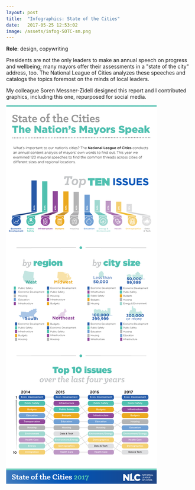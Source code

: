 ```yaml
---
layout: post
title:  "Infographics: State of the Cities"
date:   2017-05-25 12:53:02
image: /assets/infog-SOTC-sm.png
---
```


**Role**: design, copywriting

Presidents are not the only leaders to make an annual speech on progress and wellbeing; many mayors offer their assessments in a "state of the city" address, too. The National League of Cities analyzes these speeches and catalogs the topics foremost on the minds of local leaders.

My colleague Soren Messner-Zidell designed this report and I contributed graphics, including this one, repurposed for social media.

[![State of the Cities infographic](/assets/infog-SOTC.png)](http://www.nlc.org/SOTC)
